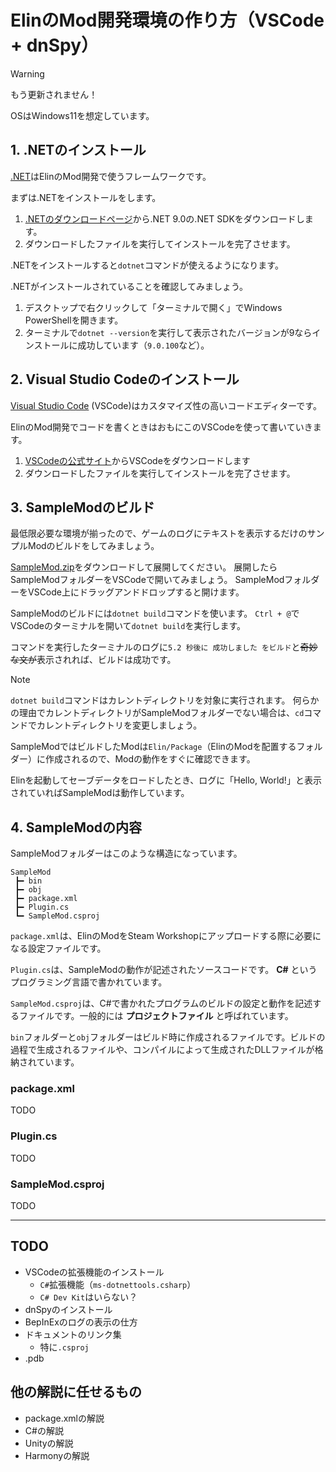 # ElinのMod開発環境の作り方（VSCode + dnSpy）

> [!WARNING]
> もう更新されません！

OSはWindows11を想定しています。

## 1. .NETのインストール

[.NET](https://dotnet.microsoft.com)はElinのMod開発で使うフレームワークです。

まずは.NETをインストールをします。

1. [.NETのダウンロードページ](https://dotnet.microsoft.com/ja-jp/download)から.NET 9.0の.NET SDKをダウンロードします。
2. ダウンロードしたファイルを実行してインストールを完了させます。

.NETをインストールすると`dotnet`コマンドが使えるようになります。

.NETがインストールされていることを確認してみましょう。

1. デスクトップで右クリックして「ターミナルで開く」でWindows PowerShellを開きます。
2. ターミナルで`dotnet --version`を実行して表示されたバージョンが9ならインストールに成功しています（`9.0.100`など）。

## 2. Visual Studio Codeのインストール

[Visual Studio Code](https://code.visualstudio.com/) (VSCode)はカスタマイズ性の高いコードエディターです。
 
 ElinのMod開発でコードを書くときはおもにこのVSCodeを使って書いていきます。

1. [VSCodeの公式サイト](https://code.visualstudio.com/)からVSCodeをダウンロードします
2. ダウンロードしたファイルを実行してインストールを完了させます。

## 3. SampleModのビルド

最低限必要な環境が揃ったので、ゲームのログにテキストを表示するだけのサンプルModのビルドをしてみましょう。

[SampleMod.zip](https://github.com/soeklgb/elin-mod-dev-setup/raw/refs/heads/main/SampleMod.zip)をダウンロードして展開してください。
展開したらSampleModフォルダーをVSCodeで開いてみましょう。
SampleModフォルダーをVSCode上にドラッグアンドドロップすると開けます。

SampleModのビルドには`dotnet build`コマンドを使います。
`Ctrl + @`でVSCodeのターミナルを開いて`dotnet build`を実行します。

コマンドを実行したターミナルのログに`5.2 秒後に 成功しました をビルド`と~~奇妙な文が~~表示されれば、ビルドは成功です。

> [!NOTE]
> `dotnet build`コマンドはカレントディレクトリを対象に実行されます。
> 何らかの理由でカレントディレクトリがSampleModフォルダーでない場合は、`cd`コマンドでカレントディレクトリを変更しましょう。

SampleModではビルドしたModは`Elin/Package`（ElinのModを配置するフォルダー）に作成されるので、Modの動作をすぐに確認できます。

Elinを起動してセーブデータをロードしたとき、ログに「Hello, World!」と表示されていればSampleModは動作しています。

## 4. SampleModの内容

SampleModフォルダーはこのような構造になっています。

```
SampleMod
 ┣━ bin
 ┣━ obj
 ┣━ package.xml
 ┣━ Plugin.cs
 ┗━ SampleMod.csproj
```

`package.xml`は、ElinのModをSteam Workshopにアップロードする際に必要になる設定ファイルです。

`Plugin.cs`は、SampleModの動作が記述されたソースコードです。 **C#** というプログラミング言語で書かれています。

`SampleMod.csproj`は、C#で書かれたプログラムのビルドの設定と動作を記述するファイルです。一般的には **プロジェクトファイル** と呼ばれています。

`bin`フォルダーと`obj`フォルダーはビルド時に作成されるファイルです。ビルドの過程で生成されるファイルや、コンパイルによって生成されたDLLファイルが格納されています。

### package.xml

TODO

### Plugin.cs

TODO

### SampleMod.csproj

TODO

---

## TODO

- VSCodeの拡張機能のインストール
  - `C#`拡張機能（`ms-dotnettools.csharp`）
  - `C# Dev Kit`はいらない？
- dnSpyのインストール
- BepInExのログの表示の仕方
- ドキュメントのリンク集
  - 特に`.csproj`
- .pdb

## 他の解説に任せるもの

- package.xmlの解説
- C#の解説
- Unityの解説
- Harmonyの解説
